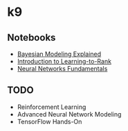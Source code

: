 # k9

## Notebooks

+ [Bayesian Modeling Explained](https://everdark.github.io/k9/bayesian/bayesian_modeling_explained.nb.html)
+ [Introduction to Learning-to-Rank](https://everdark.github.io/k9/learning_to_rank/learning_to_rank.html)
+ [Neural Networks Fundamentals](https://everdark.github.io/k9/neural_nets/neural_networks_fundamentals.nb.html)

## TODO

+ Reinforcement Learning
+ Advanced Neural Network Modeling
+ TensorFlow Hands-On

